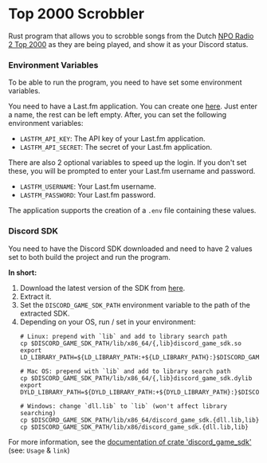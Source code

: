 # Top 2000 Scrobbler
Rust program that allows you to scrobble songs from the Dutch [NPO Radio 2 Top 2000](https://www.nporadio2.nl/top2000) as they are being played, and show it as your Discord status.

### Environment Variables
To be able to run the program, you need to have set some environment variables.

You need to have a Last.fm application. You can create one [here](https://www.last.fm/api/account/create). Just enter a name, the rest can be left empty. After, you can set the following environment variables:
- `LASTFM_API_KEY`: The API key of your Last.fm application.
- `LASTFM_API_SECRET`: The secret of your Last.fm application.

There are also 2 optional variables to speed up the login. If you don't set these, you will be prompted to enter your Last.fm username and password.
- `LASTFM_USERNAME`: Your Last.fm username.
- `LASTFM_PASSWORD`: Your Last.fm password.

The application supports the creation of a `.env` file containing these values.

### Discord SDK
You need to have the Discord SDK downloaded and need to have 2 values set to both build the project and run the program.

**In short:**
1. Download the latest version of the SDK from [here](https://discord.com/developers/docs/game-sdk/sdk-starter-guide#downloading-the-sdk).
2. Extract it.
3. Set the `DISCORD_GAME_SDK_PATH` environment variable to the path of the extracted SDK.
4. Depending on your OS, run / set in your environment:
    ```shell
    # Linux: prepend with `lib` and add to library search path
    cp $DISCORD_GAME_SDK_PATH/lib/x86_64/{,lib}discord_game_sdk.so
    export LD_LIBRARY_PATH=${LD_LIBRARY_PATH:+${LD_LIBRARY_PATH}:}$DISCORD_GAME_SDK_PATH/lib/x86_64
    
    # Mac OS: prepend with `lib` and add to library search path
    cp $DISCORD_GAME_SDK_PATH/lib/x86_64/{,lib}discord_game_sdk.dylib
    export DYLD_LIBRARY_PATH=${DYLD_LIBRARY_PATH:+${DYLD_LIBRARY_PATH}:}$DISCORD_GAME_SDK_PATH/lib/x86_64
    
    # Windows: change `dll.lib` to `lib` (won't affect library searching)
    cp $DISCORD_GAME_SDK_PATH/lib/x86_64/discord_game_sdk.{dll.lib,lib}
    cp $DISCORD_GAME_SDK_PATH/lib/x86/discord_game_sdk.{dll.lib,lib}
    ```
   
For more information, see the [documentation of crate 'discord_game_sdk'](https://docs.rs/discord_game_sdk/latest/discord_game_sdk/#usage) (see: `Usage` & `link`)